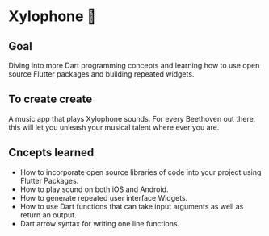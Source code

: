 
# Xylophone 🎹

##  Goal

Diving into more Dart programming concepts and learning how to use open source Flutter packages and building repeated widgets.


## To create create

A music app that plays Xylophone sounds. For every Beethoven out there, this will let you unleash your musical talent where ever you are. 



## Cncepts learned

- How to incorporate open source libraries of code into your project using Flutter Packages.
- How to play sound on both iOS and Android.
- How to generate repeated user interface Widgets.
- How to use Dart functions that can take input arguments as well as return an output.
- Dart arrow syntax for writing one line functions.

